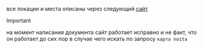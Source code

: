 все локации и места описаны через следующий [сайт](https://noitamap.com/?x=225&y=-50&zoom=1000&map=regular-main-branch)

>[!important]
>на момент написания документа сайт работает исправно и не факт, что он работает до сих пор
>в случае чего искать по запросу `карта noita`